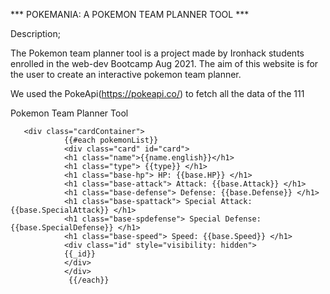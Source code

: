 
*** POKEMANIA: A POKEMON TEAM PLANNER TOOL ***

Description; 

The Pokemon team planner tool is a project made by Ironhack students enrolled in the web-dev Bootcamp Aug 2021. The aim of this website is for the user to create an interactive pokemon team planner. 

We used the PokeApi(https://pokeapi.co/) to fetch all the data of the 111


Pokemon Team Planner Tool


       <div class="cardContainer">
                {{#each pokemonList}}
                <div class="card" id="card">
                <h1 class="name">{{name.english}}</h1>
                <h1 class="type"> {{type}} </h1>
                <h1 class="base-hp"> HP: {{base.HP}} </h1>
                <h1 class="base-attack"> Attack: {{base.Attack}} </h1>
                <h1 class="base-defense"> Defense: {{base.Defense}} </h1>
                <h1 class="base-spattack"> Special Attack: {{base.SpecialAttack}} </h1>
                <h1 class="base-spdefense"> Special Defense: {{base.SpecialDefense}} </h1>
                <h1 class="base-speed"> Speed: {{base.Speed}} </h1>
                <div class="id" style="visibility: hidden">
                {{_id}}
                </div>
                </div>
                 {{/each}}

